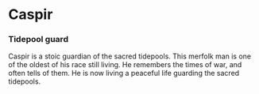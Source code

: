 # Caspir
### Tidepool guard

Caspir is a stoic guardian of the sacred tidepools. This merfolk man is one of the oldest of his race still living. He remembers the times of war, and often tells of them. He is now living a peaceful life guarding the sacred tidepools.